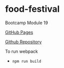 # food-festival
Bootcamp Module 19

[GitHub Pages](https://duckarroyo.github.io/food-festival/)

[Github Repository](https://github.com/DuckArroyo/food-festival)

To run webpack

- `npm run build`

